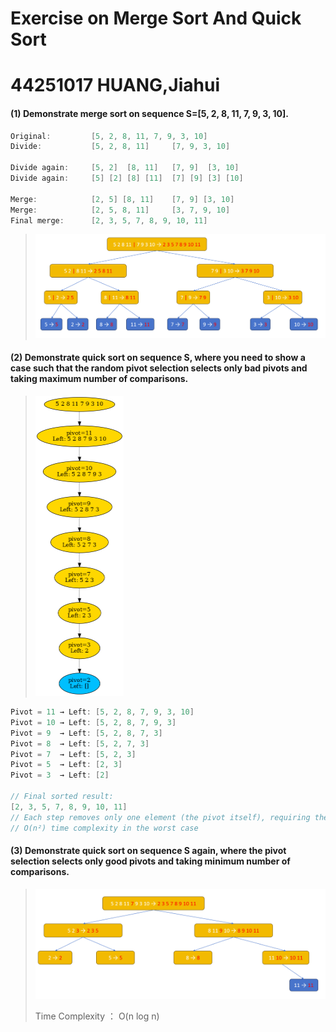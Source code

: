 # Exercise on Merge Sort And Quick Sort

# 44251017 HUANG,Jiahui

#### (1) Demonstrate merge sort on sequence S=[5, 2, 8, 11, 7, 9, 3, 10].

```java
Original:         [5, 2, 8, 11, 7, 9, 3, 10]
Divide:           [5, 2, 8, 11]     [7, 9, 3, 10]

Divide again:     [5, 2]  [8, 11]   [7, 9]  [3, 10]
Divide again:     [5] [2] [8] [11]  [7] [9] [3] [10]

Merge:            [2, 5] [8, 11]    [7, 9] [3, 10]
Merge:            [2, 5, 8, 11]     [3, 7, 9, 10]
Final merge:      [2, 3, 5, 7, 8, 9, 10, 11]
```

> ![image-20250623215218447](assets/image-20250623215218447.png)

#### (2) Demonstrate quick sort on sequence S, where you need to show a case such that the random pivot selection selects only bad pivots and taking maximum number of comparisons.

> <img src="assets/quicksort_worst_case_tree.png" alt="quicksort_worst_case_tree" style="zoom: 50%;" />

```java
Pivot = 11 → Left: [5, 2, 8, 7, 9, 3, 10]
Pivot = 10 → Left: [5, 2, 8, 7, 9, 3]
Pivot = 9  → Left: [5, 2, 8, 7, 3]
Pivot = 8  → Left: [5, 2, 7, 3]
Pivot = 7  → Left: [5, 2, 3]
Pivot = 5  → Left: [2, 3]
Pivot = 3  → Left: [2]

// Final sorted result:
[2, 3, 5, 7, 8, 9, 10, 11]
// Each step removes only one element (the pivot itself), requiring the maximum number of comparisons.
// O(n²) time complexity in the worst case
```



#### (3) Demonstrate quick sort on sequence S again, where the pivot selection selects only good pivots and taking minimum number of comparisons.

> ![image-20250623222605694](assets/image-20250623222605694.png)
>
> Time Complexity ： O(n log n) 
